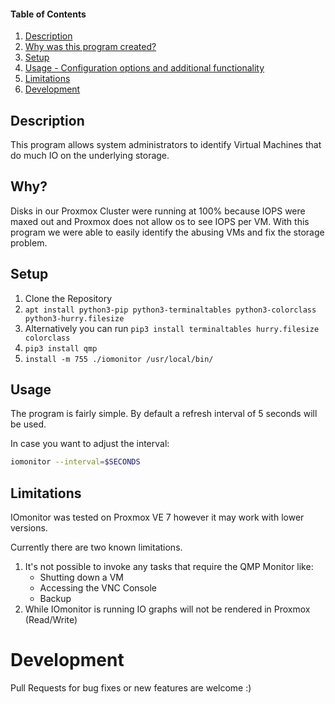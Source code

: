 #### Table of Contents

1. [Description](#description)
2. [Why was this program created?](#Why?)
3. [Setup](#setup)
4. [Usage - Configuration options and additional functionality](#usage)
5. [Limitations](#limitations)
6. [Development](#development)

## Description

This program allows system administrators to identify Virtual Machines that do much IO on the underlying storage.

## Why?

Disks in our Proxmox Cluster were running at 100% because IOPS were maxed out and Proxmox does not allow os to see IOPS per VM. With this program we were able to easily identify the abusing VMs and fix the storage problem.

## Setup

1.  Clone the Repository
2.  ```apt install python3-pip python3-terminaltables python3-colorclass python3-hurry.filesize```
3.  Alternatively you can run ```pip3 install terminaltables hurry.filesize colorclass```
4.  ```pip3 install qmp```
5.  ```install -m 755 ./iomonitor /usr/local/bin/```

## Usage

The program is fairly simple. By default a refresh interval of 5 seconds will be used.

In case you want to adjust the interval:
```bash
iomonitor --interval=$SECONDS
```

## Limitations

IOmonitor was tested on Proxmox VE 7 however it may work with lower versions.

Currently there are two known limitations.

1.  It's not possible to invoke any tasks that require
the QMP Monitor like:
    -   Shutting down a VM
    -   Accessing the VNC Console
    -   Backup
2.  While IOmonitor is running IO graphs will not be rendered in Proxmox (Read/Write)

# Development

Pull Requests for bug fixes or new features are welcome :)

